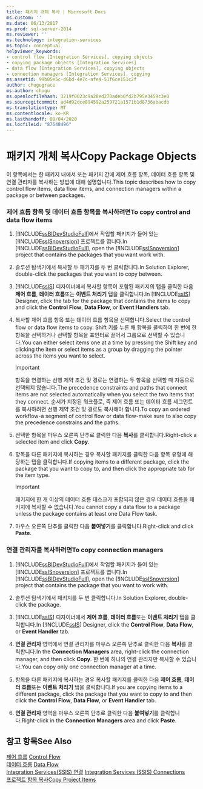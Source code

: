```yaml
---
title: 패키지 개체 복사 | Microsoft Docs
ms.custom: ''
ms.date: 06/13/2017
ms.prod: sql-server-2014
ms.reviewer: ''
ms.technology: integration-services
ms.topic: conceptual
helpviewer_keywords:
- control flow [Integration Services], copying objects
- copying package objects [Integration Services]
- data flow [Integration Services], copying objects
- connection managers [Integration Services], copying
ms.assetid: 99b85e5c-d6bd-4e7c-afe4-51f6ce151c2f
author: chugugrace
ms.author: chugu
ms.openlocfilehash: 3219f0023c9a28ed270adeb6fd2b795e3459c3e0
ms.sourcegitcommit: ad4d92dce894592a259721a1571b1d8736abacdb
ms.translationtype: MT
ms.contentlocale: ko-KR
ms.lasthandoff: 08/04/2020
ms.locfileid: "87648496"
---
```

# <a name="copy-package-objects"></a><span data-ttu-id="5ac54-102">패키지 개체 복사</span><span class="sxs-lookup"><span data-stu-id="5ac54-102">Copy Package Objects</span></span>
  <span data-ttu-id="5ac54-103">이 항목에서는 한 패키지 내에서 또는 패키지 간에 제어 흐름 항목, 데이터 흐름 항목 및 연결 관리자를 복사하는 방법에 대해 설명합니다.</span><span class="sxs-lookup"><span data-stu-id="5ac54-103">This topic describes how to copy control flow items, data flow items, and connection managers within a package or between packages.</span></span>  
  
### <a name="to-copy-control-and-data-flow-items"></a><span data-ttu-id="5ac54-104">제어 흐름 항목 및 데이터 흐름 항목을 복사하려면</span><span class="sxs-lookup"><span data-stu-id="5ac54-104">To copy control and data flow items</span></span>  
  
1.  <span data-ttu-id="5ac54-105">[!INCLUDE[ssBIDevStudioFull](../includes/ssbidevstudiofull-md.md)]에서 작업할 패키지가 들어 있는 [!INCLUDE[ssISnoversion](../includes/ssisnoversion-md.md)] 프로젝트를 엽니다.</span><span class="sxs-lookup"><span data-stu-id="5ac54-105">In [!INCLUDE[ssBIDevStudioFull](../includes/ssbidevstudiofull-md.md)], open the [!INCLUDE[ssISnoversion](../includes/ssisnoversion-md.md)] project that contains the packages that you want work with.</span></span>  
  
2.  <span data-ttu-id="5ac54-106">솔루션 탐색기에서 복사할 두 패키지를 두 번 클릭합니다.</span><span class="sxs-lookup"><span data-stu-id="5ac54-106">In Solution Explorer, double-click the packages that you want to copy between.</span></span>  
  
3.  <span data-ttu-id="5ac54-107">[!INCLUDE[ssIS](../includes/ssis-md.md)] 디자이너에서 복사할 항목이 포함된 패키지의 탭을 클릭한 다음 **제어 흐름**, **데이터 흐름**또는 **이벤트 처리기** 탭을 클릭합니다.</span><span class="sxs-lookup"><span data-stu-id="5ac54-107">In [!INCLUDE[ssIS](../includes/ssis-md.md)] Designer, click the tab for the package that contains the items to copy and click the **Control Flow**, **Data Flow**, or **Event Handlers** tab.</span></span>  
  
4.  <span data-ttu-id="5ac54-108">복사할 제어 흐름 항목 또는 데이터 흐름 항목을 선택합니다.</span><span class="sxs-lookup"><span data-stu-id="5ac54-108">Select the control flow or data flow items to copy.</span></span> <span data-ttu-id="5ac54-109">Shift 키를 누른 채 항목을 클릭하여 한 번에 한 항목을 선택하거나 선택할 항목을 포인터로 끌어서 그룹으로 선택할 수 있습니다.</span><span class="sxs-lookup"><span data-stu-id="5ac54-109">You can either select items one at a time by pressing the Shift key and clicking the item or select items as a group by dragging the pointer across the items you want to select.</span></span>  
  
    > [!IMPORTANT]  
    >  <span data-ttu-id="5ac54-110">항목을 연결하는 선행 제약 조건 및 경로는 연결하는 두 항목을 선택할 때 자동으로 선택되지 않습니다.</span><span class="sxs-lookup"><span data-stu-id="5ac54-110">The precedence constraints and paths that connect items are not selected automatically when you select the two items that they connect.</span></span> <span data-ttu-id="5ac54-111">순서가 지정된 워크플로, 즉 제어 흐름 또는 데이터 흐름 세그먼트를 복사하려면 선행 제약 조건 및 경로도 복사해야 합니다.</span><span class="sxs-lookup"><span data-stu-id="5ac54-111">To copy an ordered workflow-a segment of control flow or data flow-make sure to also copy the precedence constrains and the paths.</span></span>  
  
5.  <span data-ttu-id="5ac54-112">선택한 항목을 마우스 오른쪽 단추로 클릭한 다음 **복사**를 클릭합니다.</span><span class="sxs-lookup"><span data-stu-id="5ac54-112">Right-click a selected item and click **Copy**.</span></span>  
  
6.  <span data-ttu-id="5ac54-113">항목을 다른 패키지에 복사하는 경우 복사할 패키지를 클릭한 다음 항목 유형에 해당하는 탭을 클릭합니다.</span><span class="sxs-lookup"><span data-stu-id="5ac54-113">If copying items to a different package, click the package that you want to copy to, and then click the appropriate tab for the item type.</span></span>  
  
    > [!IMPORTANT]  
    >  <span data-ttu-id="5ac54-114">패키지에 한 개 이상의 데이터 흐름 태스크가 포함되지 않은 경우 데이터 흐름을 패키지에 복사할 수 없습니다.</span><span class="sxs-lookup"><span data-stu-id="5ac54-114">You cannot copy a data flow to a package unless the package contains at least one Data Flow task.</span></span>  
  
7.  <span data-ttu-id="5ac54-115">마우스 오른쪽 단추를 클릭한 다음 **붙여넣기**를 클릭합니다.</span><span class="sxs-lookup"><span data-stu-id="5ac54-115">Right-click and click **Paste**.</span></span>  
  
### <a name="to-copy-connection-managers"></a><span data-ttu-id="5ac54-116">연결 관리자를 복사하려면</span><span class="sxs-lookup"><span data-stu-id="5ac54-116">To copy connection managers</span></span>  
  
1.  <span data-ttu-id="5ac54-117">[!INCLUDE[ssBIDevStudioFull](../includes/ssbidevstudiofull-md.md)]에서 작업할 패키지가 들어 있는 [!INCLUDE[ssISnoversion](../includes/ssisnoversion-md.md)] 프로젝트를 엽니다.</span><span class="sxs-lookup"><span data-stu-id="5ac54-117">In [!INCLUDE[ssBIDevStudioFull](../includes/ssbidevstudiofull-md.md)], open the [!INCLUDE[ssISnoversion](../includes/ssisnoversion-md.md)] project that contains the package that you want to work with.</span></span>  
  
2.  <span data-ttu-id="5ac54-118">솔루션 탐색기에서 패키지를 두 번 클릭합니다.</span><span class="sxs-lookup"><span data-stu-id="5ac54-118">In Solution Explorer, double-click the package.</span></span>  
  
3.  <span data-ttu-id="5ac54-119">[!INCLUDE[ssIS](../includes/ssis-md.md)] 디자이너에서 **제어 흐름**, **데이터 흐름**또는 **이벤트 처리기** 탭을 클릭합니다.</span><span class="sxs-lookup"><span data-stu-id="5ac54-119">In [!INCLUDE[ssIS](../includes/ssis-md.md)] Designer, click the **Control Flow**, **Data Flow**, or **Event Handler** tab.</span></span>  
  
4.  <span data-ttu-id="5ac54-120">**연결 관리자** 영역에서 연결 관리자를 마우스 오른쪽 단추로 클릭한 다음 **복사**를 클릭합니다.</span><span class="sxs-lookup"><span data-stu-id="5ac54-120">In the **Connection Managers** area, right-click the connection manager, and then click **Copy**.</span></span> <span data-ttu-id="5ac54-121">한 번에 하나의 연결 관리자만 복사할 수 있습니다.</span><span class="sxs-lookup"><span data-stu-id="5ac54-121">You can copy only one connection manager at a time.</span></span>  
  
5.  <span data-ttu-id="5ac54-122">항목을 다른 패키지에 복사하는 경우 복사할 패키지를 클릭한 다음 **제어 흐름**, **데이터 흐름**또는 **이벤트 처리기** 탭을 클릭합니다.</span><span class="sxs-lookup"><span data-stu-id="5ac54-122">If you are copying items to a different package, click the package that you want to copy to and then click the **Control Flow**, **Data Flow**, or **Event Handler** tab.</span></span>  
  
6.  <span data-ttu-id="5ac54-123">**연결 관리자** 영역을 마우스 오른쪽 단추로 클릭한 다음 **붙여넣기**를 클릭합니다.</span><span class="sxs-lookup"><span data-stu-id="5ac54-123">Right-click in the **Connection Managers** area and click **Paste**.</span></span>  
  
## <a name="see-also"></a><span data-ttu-id="5ac54-124">참고 항목</span><span class="sxs-lookup"><span data-stu-id="5ac54-124">See Also</span></span>  
 <span data-ttu-id="5ac54-125">[제어 흐름](control-flow/control-flow.md) </span><span class="sxs-lookup"><span data-stu-id="5ac54-125">[Control Flow](control-flow/control-flow.md) </span></span>  
 <span data-ttu-id="5ac54-126">[데이터 흐름](data-flow/data-flow.md) </span><span class="sxs-lookup"><span data-stu-id="5ac54-126">[Data Flow](data-flow/data-flow.md) </span></span>  
 <span data-ttu-id="5ac54-127">[Integration Services&#40;SSIS&#41; 연결](connection-manager/integration-services-ssis-connections.md) </span><span class="sxs-lookup"><span data-stu-id="5ac54-127">[Integration Services &#40;SSIS&#41; Connections](connection-manager/integration-services-ssis-connections.md) </span></span>  
 [<span data-ttu-id="5ac54-128">프로젝트 항목 복사</span><span class="sxs-lookup"><span data-stu-id="5ac54-128">Copy Project Items</span></span>](../../2014/integration-services/copy-project-items.md)  
  
  
